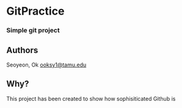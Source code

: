 # GitPractice

### Simple git project

## Authors
Seoyeon, Ok ooksy1@tamu.edu

## Why?
This project has been created to show how sophisiticated Github is
